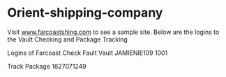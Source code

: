 # Orient-shipping-company

Visit www.farcoastshing.com to see a sample site.
Below are the logins to the Vault Checking and Package Tracking 

   Logins of Farcoast  Check Fault Vault
    JAMIENIE109
    1001

   Track Package 
    1627071249

